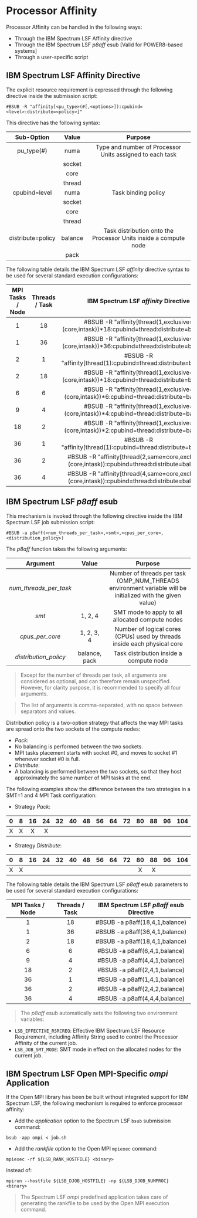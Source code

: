 # Processor Affinity

Processor Affinity can be handled in the following ways:
* Through the IBM Spectrum LSF Affinity directive
* Through the IBM Spectrum LSF *p8aff* esub [Valid for POWER8-based systems]
* Through a user-specific script

## IBM Spectrum LSF Affinity Directive

The explicit resource requirement is expressed through the following directive inside the submission script:
```
#BSUB -R "affinity[<pu_type>(#[,<options>]):cpubind=<level>:distribute=<policy>]"
```
This directive has the following syntax:

| Sub-Option          | Value   | Purpose
|:-------------------:|:-------:|:-------:
| pu_type(#)          | numa    | Type and number of Processor Units assigned to each task
|                     | socket  |
|                     | core    |
|                     | thread  |
| cpubind=level       | numa    | Task binding policy
|                     | socket  |
|                     | core    |
|                     | thread  |
| distribute=policy 	| balance | Task distribution onto the Processor Units inside a compute node
|                     | pack    |

The following table details the IBM Spectrum LSF *affinity* directive syntax to be used for several standard execution configurations:

| MPI Tasks / Node | Threads / Task | IBM Spectrum LSF *affinity* Directive
|:----------------:|:--------------:|:---------------------------------------:
| 1                | 18             | #BSUB -R "affinity[thread(1,exclusive=(core,intask))*18:cpubind=thread:distribute=balance]"
| 1                | 36             | #BSUB -R "affinity[thread(1,exclusive=(core,intask))*36:cpubind=thread:distribute=balance]"
| 2                | 1              | #BSUB -R "affinity[thread(1):cpubind=thread:distribute=balance]"
| 2                | 18             | #BSUB -R "affinity[thread(1,exclusive=(core,intask))*18:cpubind=thread:distribute=balance]"
| 6                | 6              | #BSUB -R "affinity[thread(1,exclusive=(core,intask))*6:cpubind=thread:distribute=balance]"
| 9                | 4              | #BSUB -R "affinity[thread(1,exclusive=(core,intask))*4:cpubind=thread:distribute=balance]"
| 18               | 2              | #BSUB -R "affinity[thread(1,exclusive=(core,intask))*2:cpubind=thread:distribute=balance]"
| 36               | 1              | #BSUB -R "affinity[thread(1):cpubind=thread:distribute=balance]"
| 36               | 2              | #BSUB -R "affinity[thread(2,same=core,exclusive=(core,intask)):cpubind=thread:distribute=balance]"
| 36               | 4              | #BSUB -R "affinity[thread(4,same=core,exclusive=(core,intask)):cpubind=thread:distribute=balance]"

## IBM Spectrum LSF *p8aff* esub

This mechanism is invoked through the following directive inside the IBM Spectrum LSF job submission script:
```
#BSUB -a p8aff(<num_threads_per_task>,<smt>,<cpus_per_core>,<distribution_policy>)
```
The *p8aff* function takes the following arguments:

| Argument               | Value         | Purpose
|:----------------------:|:-------------:|:-------:
| *num_threads_per_task* |               | Number of threads per task (OMP_NUM_THREADS environment variable will be initialized with the given value)
| *smt*                  | 1, 2, 4       | SMT mode to apply to all allocated compute nodes
| *cpus_per_core*        | 1, 2, 3, 4    | Number of logical cores (CPUs) used by threads inside each physical core
| *distribution_policy*  | balance, pack | Task distribution inside a compute node

> Except for the number of threads per task, all arguments are considered as optional, and can therefore remain unspecified.
However, for clarity purpose, it is recommended to specify all four arguments.

> The list of arguments is comma-separated, with no space between separators and values.

Distribution policy is a two-option strategy that affects the way MPI tasks are spread onto the two sockets of the compute nodes:
*	*Pack*:
  * No balancing is performed between the two sockets.
  * MPI tasks placement starts with socket #0, and moves to socket #1 whenever socket #0 is full.
*	*Distribute*:
  * A balancing is performed between the two sockets, so that they host approximately the same number of MPI tasks at the end.

The following examples show the difference between the two strategies in a SMT=1 and 4 MPI Task configuration:

* Strategy *Pack*:

| 0  | 8  | 16 | 24 | 32 | 40 | 48 | 56 | 64 | 72 | 80 | 88 | 96 | 104 | 112 | 120 | 128 | 136 | 144 | 152 |
|:--:|:--:|:--:|:--:|:--:|:--:|:--:|:--:|:--:|:--:|:--:|:--:|:--:|:---:|:---:|:---:|:---:|:---:|:---:|:---:|
| X  | X  | X  | X  |    |    |    |    |    |    |    |    |    |     |     |     |     |     |     |     |

* Strategy *Distribute*:

| 0  | 8  | 16 | 24 | 32 | 40 | 48 | 56 | 64 | 72 | 80 | 88 | 96 | 104 | 112 | 120 | 128 | 136 | 144 | 152 |
|:--:|:--:|:--:|:--:|:--:|:--:|:--:|:--:|:--:|:--:|:--:|:--:|:--:|:---:|:---:|:---:|:---:|:---:|:---:|:---:|
| X  | X  |    |    |    |    |    |    |    |    | X  | X  |    |     |     |     |     |     |     |				

The following table details the IBM Spectrum LSF *p8aff* esub parameters to be used for several standard execution configurations:

| MPI Tasks / Node | Threads / Task | IBM Spectrum LSF *p8aff* esub Directive
|:----------------:|:--------------:|:---------------------------------------:
| 1                | 18             | #BSUB -a p8aff(18,4,1,balance)
| 1                | 36             | #BSUB -a p8aff(36,4,1,balance)
| 2                | 18             | #BSUB -a p8aff(18,4,1,balance)
| 6                | 6              | #BSUB -a p8aff(6,4,1,balance)
| 9                | 4              | #BSUB -a p8aff(4,4,1,balance)
| 18               | 2              | #BSUB -a p8aff(2,4,1,balance)
| 36               | 1              | #BSUB -a p8aff(1,4,1,balance)
| 36               | 2              | #BSUB -a p8aff(2,4,2,balance)
| 36               | 4              | #BSUB -a p8aff(4,4,4,balance)

> The *p8aff* esub automatically sets the following two environment variables:
* `LSB_EFFECTIVE_RSRCREQ`: Effective IBM Spectrum LSF Resource Requirement, including Affinity String used to control the Processor Affinity of the current job.
* `LSB_JOB_SMT_MODE`: SMT mode in effect on the allocated nodes for the current job.

## IBM Spectrum LSF Open MPI-Specific *ompi* Application

If the Open MPI library has been be built without integrated support for IBM Spectrum LSF, the following mechanism is required to enforce processor affinity:

* Add the *application* option to the Spectrum LSF `bsub` submission command:
```
bsub -app ompi < job.sh
```

* Add the *rankfile* option to the Open MPI `mpiexec` command:
```
mpiexec -rf ${LSB_RANK_HOSTFILE} <binary>
```
instead of:
```
mpirun --hostfile ${LSB_DJOB_HOSTFILE} -np ${LSB_DJOB_NUMPROC} <binary>
```

> The Spectrum LSF *ompi* predefined application takes care of generating the rankfile to be used by the Open MPI execution command.

